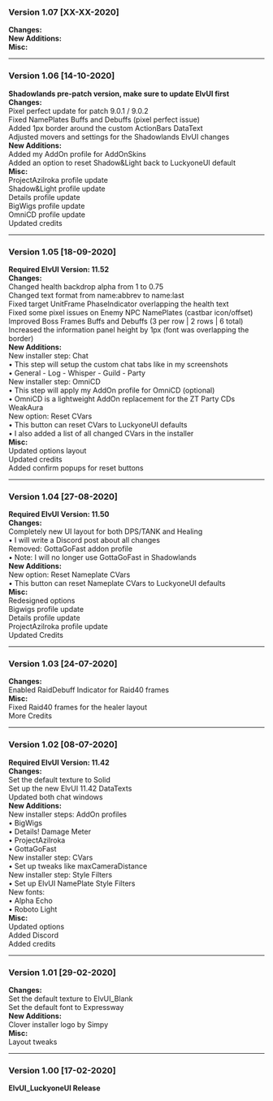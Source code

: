 ### Version 1.07 [XX-XX-2020]
**Changes:**  
**New Additions:**  
**Misc:**  
___
### Version 1.06 [14-10-2020]
**Shadowlands pre-patch version, make sure to update ElvUI first**  
**Changes:**  
Pixel perfect update for patch 9.0.1 / 9.0.2  
Fixed NamePlates Buffs and Debuffs (pixel perfect issue)  
Added 1px border around the custom ActionBars DataText  
Adjusted movers and settings for the Shadowlands ElvUI changes  
**New Additions:**  
Added my AddOn profile for AddOnSkins  
Added an option to reset Shadow&Light back to LuckyoneUI default  
**Misc:**  
ProjectAzilroka profile update  
Shadow&Light profile update  
Details profile update  
BigWigs profile update  
OmniCD profile update  
Updated credits  
___
### Version 1.05 [18-09-2020]
**Required ElvUI Version: 11.52**  
**Changes:**  
Changed health backdrop alpha from 1 to 0.75  
Changed text format from name:abbrev to name:last  
Fixed target UnitFrame PhaseIndicator overlapping the health text  
Fixed some pixel issues on Enemy NPC NamePlates (castbar icon/offset)  
Improved Boss Frames Buffs and Debuffs (3 per row | 2 rows | 6 total)  
Increased the information panel height by 1px (font was overlapping the border)  
**New Additions:**  
New installer step: Chat  
• This step will setup the custom chat tabs like in my screenshots  
• General - Log - Whisper - Guild - Party  
New installer step: OmniCD  
• This step will apply my AddOn profile for OmniCD (optional)  
• OmniCD is a lightweight AddOn replacement for the ZT Party CDs WeakAura  
New option: Reset CVars  
• This button can reset CVars to LuckyoneUI defaults  
• I also added a list of all changed CVars in the installer  
**Misc:**  
Updated options layout  
Updated credits  
Added confirm popups for reset buttons  
___
### Version 1.04 [27-08-2020]
**Required ElvUI Version: 11.50**  
**Changes:**  
Completely new UI layout for both DPS/TANK and Healing  
• I will write a Discord post about all changes  
Removed: GottaGoFast addon profile  
• Note: I will no longer use GottaGoFast in Shadowlands  
**New Additions:**  
New option: Reset Nameplate CVars  
• This button can reset Nameplate CVars to LuckyoneUI defaults  
**Misc:**  
Redesigned options  
Bigwigs profile update  
Details profile update  
ProjectAzilroka profile update  
Updated Credits  
___
### Version 1.03 [24-07-2020]
**Changes:**  
Enabled RaidDebuff Indicator for Raid40 frames  
**Misc:**  
Fixed Raid40 frames for the healer layout  
More Credits  
___
### Version 1.02 [08-07-2020]
**Required ElvUI Version: 11.42**  
**Changes:**  
Set the default texture to Solid  
Set up the new ElvUI 11.42 DataTexts  
Updated both chat windows  
**New Additions:**  
New installer steps: AddOn profiles  
• BigWigs  
• Details! Damage Meter  
• ProjectAzilroka  
• GottaGoFast  
New installer step: CVars  
• Set up tweaks like maxCameraDistance  
New installer step: Style Filters  
• Set up ElvUI NamePlate Style Filters  
New fonts:  
• Alpha Echo  
• Roboto Light  
**Misc:**  
Updated options  
Added Discord  
Added credits  
___
### Version 1.01 [29-02-2020]
**Changes:**  
Set the default texture to ElvUI_Blank  
Set the default font to Expressway  
**New Additions:**  
Clover installer logo by Simpy  
**Misc:**  
Layout tweaks  
___
### Version 1.00 [17-02-2020]
**ElvUI_LuckyoneUI Release**  